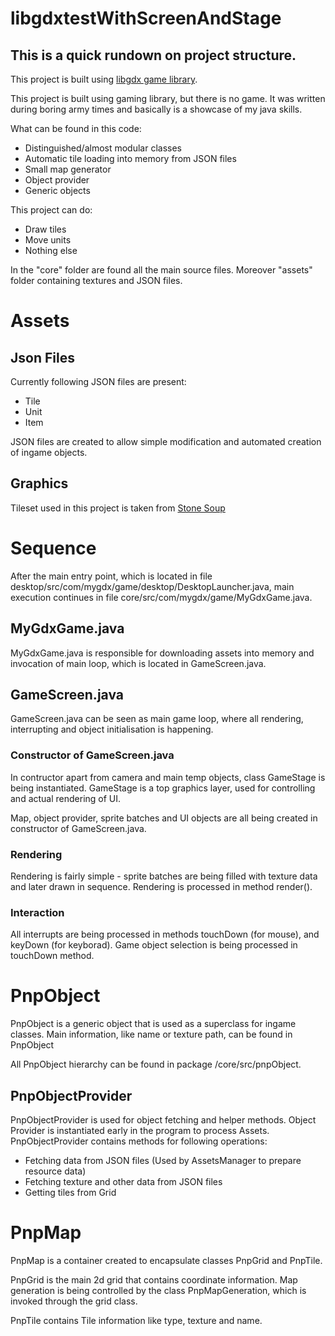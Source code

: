 # libgdxtestWithScreenAndStage

## This is a quick rundown on project structure. 

This project is built using [libgdx game library](https://libgdx.badlogicgames.com/).

This project is built using gaming library, but there is no game. It was written during boring army times and basically is a showcase of my java skills. 

What can be found in this code:

* Distinguished/almost modular classes 
* Automatic tile loading into memory from JSON files
* Small map generator
* Object provider
* Generic objects

This project can do:

* Draw tiles
* Move units
* Nothing else

In the "core" folder are found all the main source files. Moreover "assets" folder containing textures and JSON files.

# Assets

## Json Files

Currently following JSON files are present:
* Tile
* Unit
* Item

JSON files are created to allow simple modification and automated creation of ingame objects. 

## Graphics

Tileset used in this project is taken from [Stone Soup](https://github.com/crawl/tiles)

# Sequence

After the main entry point, which is located in file desktop/src/com/mygdx/game/desktop/DesktopLauncher.java, main execution continues
in file core/src/com/mygdx/game/MyGdxGame.java. 

## MyGdxGame.java 

MyGdxGame.java is responsible for downloading assets into memory and invocation of main loop, which is located in GameScreen.java. 

## GameScreen.java

GameScreen.java can be seen as main game loop, where all rendering, interrupting and object initialisation is happening. 

### Constructor of GameScreen.java

In contructor apart from camera and main temp objects, class GameStage is being instantiated. GameStage is a
top graphics layer, used for controlling and actual rendering of UI.

Map, object provider, sprite batches and UI objects are all being created in constructor of GameScreen.java. 

### Rendering 

Rendering is fairly simple - sprite batches are being filled with texture data and later drawn in sequence. Rendering is processed
in method render().

### Interaction

All interrupts are being processed in methods touchDown (for mouse), and keyDown (for keyborad). Game object selection is being
processed in touchDown method.

# PnpObject

PnpObject is a generic object that is used as a superclass for ingame classes. Main information, like name or texture path, can be found
in PnpObject

All PnpObject hierarchy can be found in package /core/src/pnpObject.

## PnpObjectProvider

PnpObjectProvider is used for object fetching and helper methods. Object Provider is instantiated early in the program to process Assets.
PnpObjectProvider contains methods for following operations:

* Fetching data from JSON files (Used by AssetsManager to prepare resource data) 
* Fetching texture and other data from JSON files
* Getting tiles from Grid 

# PnpMap

PnpMap is a container created to encapsulate classes PnpGrid and PnpTile. 

PnpGrid is the main 2d grid that contains coordinate information. Map generation is being controlled by the class PnpMapGeneration,
which is invoked through the grid class. 

PnpTile contains Tile information like type, texture and name. 

